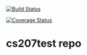 [![Build Status](https://travis-ci.org/ZizhengXu/cs207test.svg?branch=master)](https://travis-ci.org/dsondak/cs207testing.svg?branch=master)

[![Coverage Status](https://coveralls.io/repos/github/ZizhengXu/cs207test/badge.svg?branch=master)](https://coveralls.io/github/ZizhengXu/cs207test?branch=master)
# cs207test  repo